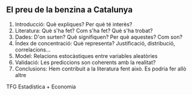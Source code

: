 ## El preu de la benzina a Catalunya

1. Introducció: Què expliques? Per què té interès?
2. Literatura: Què s'ha fet? Com s'ha fet? Què s'ha trobat?
3. Dades: D'on surten? Què signifiquen? Per què aquestes? Com son?
4. Índex de concentració: Què representa? Justificació, distribució, correlacions...
5. Model: Relacions estocàstiques entre variables aleatòries
6. Validació: Les prediccions son coherents amb la realitat?
7. Conclusions: Hem contribuit a la literatura fent això. Es podria fer allò altre

TFG Estadística + Economia
